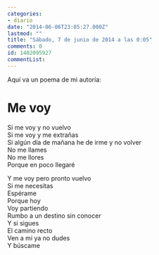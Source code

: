 ```yaml
---
categories:
- diario
date: "2014-06-06T23:05:27.000Z"
lastmod: ""
title: "Sábado, 7 de junio de 2014 a las 0:05"
comments: 0
id: 1402095927
commentList:
---
```


Aquí va un poema de mi autoría:  
  
Me voy  
======  
  
Si me voy y no vuelvo  
Si me voy y me extrañas  
Si algún día de mañana he de irme y no volver  
No me llames  
No me llores  
Porque en poco llegaré   
  
Y me voy pero pronto vuelvo  
Si me necesitas   
Espérame   
Porque hoy   
Voy partiendo  
Rumbo a un destino sin conocer  
Y si sigues  
El camino recto   
Ven a mi ya no dudes   
Y búscame